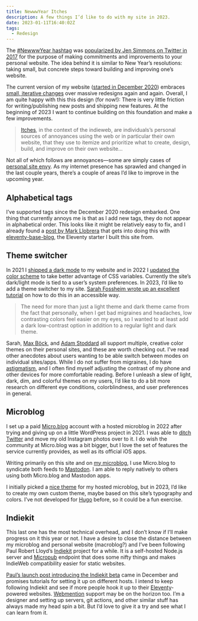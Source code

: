 ```yaml
---
title: NewwwYear Itches
description: A few things I’d like to do with my site in 2023.
date: 2023-01-11T16:40:02Z
tags:
  - Redesign
---
```


The [#NewwwYear hashtag](https://indieweb.org/newwwyear) was [popularized by Jen Simmons on Twitter in 2017](https://twitter.com/jensimmons/status/943323088405581824) for the purpose of making commitments and improvements to your personal website. The idea behind it is similar to New Year’s resolutions: taking small, but concrete steps toward building and improving one’s website. 

The current version of my website ([started in December 2020](/posts/2020-newww-year.html)) embraces [small, iterative changes](/tags/redesign/) over massive redesigns again and again. Overall, I am quite happy with this this design (for now!): There is very little friction for writing/publishing new posts and shipping new features. At the beginning of 2023 I want to continue building on this foundation and make a few improvements.

> [Itches](https://indieweb.org/itches), in the context of the indieweb, are individuals’s personal sources of annoyances using the web or in particular their own website, that they use to itemize and prioritize what to create, design, build, and improve on their own website...

Not all of which follows are annoyances&mdash;some are simply cases of [personal site envy](https://www.are.na/nick-simson/the-art-of-the-personal-website). As my internet presence has sprawled and changed in the last couple years, there’s a couple of areas I’d like to improve in the upcoming year.

## Alphabetical tags
I’ve supported tags since the December 2020 redesign embarked. One thing that currently annoys me is that as I add new tags, they do not appear in alphabetical order. This looks like it might be relatively easy to fix, and I already found a [post by Mark Llobrera](https://www.markllobrera.com/posts/eleventy-tag-list-sorting-and-post-count/) that gets into doing this with [eleventy-base-blog](https://github.com/11ty/eleventy-base-blog), the Eleventy starter I built this site from.

## Theme switcher
In 2021 I [shipped a dark mode](/posts/2021-redesign-dark-mode.html) to my website and in 2022 I [updated the color scheme](/posts/2022-redesign-earth-tones.html) to take better advantage of CSS variables. Currently the site’s dark/light mode is tied to a user’s system preferences. In 2023, I’d like to add a theme switcher to my site. [Sarah Fossheim wrote up an excellent tutorial](https://fossheim.io/writing/posts/accessible-theme-picker-html-css-js/) on how to do this in an accessible way. 

> The need for more than just a light theme and dark theme came from the fact that personally, when I get bad migraines and headaches, low contrasting colors feel easier on my eyes, so I wanted to at least add a dark low-contrast option in addition to a regular light and dark theme.

Sarah, [Max Böck](https://mxb.dev/), and [Adam Stoddard](https://aaadaaam.com/) all support multiple, creative color themes on their personal sites, and these are worth checking out. I’ve read other anecdotes about users wanting to be able switch between modes on individual sites/apps. While I do not suffer from migraines, I do have [astigmatism](https://www.mayoclinic.org/diseases-conditions/astigmatism/symptoms-causes/syc-20353835), and I often find myself adjusting the contrast of my phone and other devices for more comfortable reading. Before I unleash a slew of light, dark, dim, and colorful themes on my users, I’d like to do a bit more research on different eye conditions, colorblindness, and user preferences in general.

## Microblog 
I set up a paid [Micro.blog](https://micro.blog/) account with a hosted microblog in 2022 after trying and giving up on a little WordPress project in 2021. I was able to [ditch Twitter](/posts/2022-ditch-twitter.html) and move my old Instagram photos over to it. I do wish the community at Micro.blog was a bit bigger, but I love the set of features the service currently provides, as well as its official iOS apps. 

Writing primarily on this site and on [my microblog](https://nsmsn.micro.blog), I use Micro.blog to syndicate both feeds to [Mastodon](https://mastodon.design/@nsmsn). I am able to reply natively to others using both Micro.blog and Mastodon apps.

I initially picked a [nice theme](https://github.com/pimoore/microdotblog-tufte) for my hosted microblog, but in 2023, I’d like to create my own custom theme, maybe based on this site’s typography and colors. I’ve not developed for [Hugo](https://gohugo.io/) before, so it could be a fun exercise.

## Indiekit
This last one has the most technical overhead, and I don’t know if I’ll make progress on it this year or not. I have a desire to close the distance between my microblog and personal website (macroblog?) and I’ve been following Paul Robert Lloyd’s [Indiekit](https://getindiekit.com/) project for a while. It is a self-hosted Node.js server and [Micropub](https://indieweb.org/Micropub) endpoint that does some nifty things and makes IndieWeb compatibility easier for static websites.

[Paul’s launch post introducing the Indiekit beta](https://paulrobertlloyd.com/articles/2022/12/indiekit/) came in December and promises tutorials for setting it up on different hosts. I intend to keep following Indiekit and see if more people hook it up to their [Eleventy](https://11ty.dev)-powered websites. [Webmention](https://www.w3.org/TR/webmention/) support may be on the horizon too. I’m a designer and setting up servers, git actions, and other similar stuff has always made my head spin a bit. But I’d love to give it a try and see what I can learn from it.